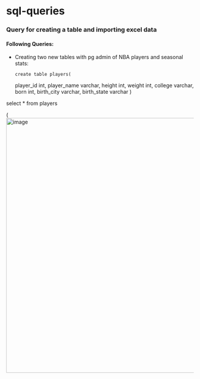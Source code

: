 # sql-queries

### Query for creating a table and importing excel data


####  Following Queries:

- Creating two new tables with pg admin of NBA players and seasonal stats:
  	
  
      create table players(
	player_id int,
	player_name varchar,
	height int,
	weight int,
	college varchar,
	born int,
	birth_city varchar,
	birth_state varchar )


select * from players

([<img width="683" alt="image" src="https://github.com/Jackelyneg/sql-queries/assets/81592631/128ecaa7-be2c-460d-a522-615b0172a8cf">](https://github.com/Jackelyneg/sql-queries/blob/main/Screenshot%202023-06-16%20144906.jpg)
